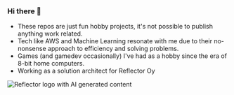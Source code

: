 ### Hi there 👋

-  These repos are just fun hobby projects, it's not possible to publish anything work related.
-  Tech like AWS and Machine Learning resonate with me due to their no-nonsense approach to efficiency and solving problems.
-  Games (and gamedev occasionally) I've had as a hobby since the era of 8-bit home computers.
-  Working as a solution architect for Reflector Oy

  ![Reflector logo with AI generated content](refe2.gif)
